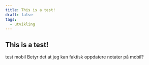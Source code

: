 ```yaml
---
title: This is a test!
draft: false
tags:
  - utvikling
---
```


## This is a test!
test mobil
Betyr det at jeg kan faktisk oppdatere notater på mobil? 